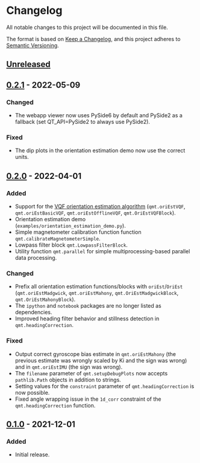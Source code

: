 <!--
SPDX-FileCopyrightText: 2021 Daniel Laidig <laidig@control.tu-berlin.de>

SPDX-License-Identifier: MIT

Sections:
### Added (for new features)
### Changed (for changes in existing functionality)
### Deprecated (for soon-to-be removed features)
### Removed (for now removed features)
### Fixed (for any bug fixes)
### Security (in case of vulnerabilities)
-->
# Changelog
All notable changes to this project will be documented in this file.

The format is based on [Keep a Changelog](https://keepachangelog.com/en/1.0.0/),
and this project adheres to [Semantic Versioning](https://semver.org/spec/v2.0.0.html).

## [Unreleased]

## [0.2.1] - 2022-05-09
### Changed
- The webapp viewer now uses PySide6 by default and PySide2 as a fallback (set QT_API=PySide2 to always use PySide2).
### Fixed
- The dip plots in the orientation estimation demo now use the correct units. 

## [0.2.0] - 2022-04-01
### Added
- Support for the [VQF orientation estimation algorithm](https://github.com/dlaidig/vqf) (`qmt.oriEstVQF`,
  `qmt.oriEstBasicVQF`, `qmt.oriEstOfflineVQF`, `qmt.OriEstVQFBlock`).
- Orientation estimation demo (`examples/orientation_estimation_demo.py`).
- Simple magnetometer calibration function function `qmt.calibrateMagnetometerSimple`.
- Lowpass filter block `qmt.LowpassFilterBlock`.
- Utility function `qmt.parallel` for simple multiprocessing-based parallel data processing.
### Changed
- Prefix all orientation estimation functions/blocks with `oriEst`/`OriEst` (`qmt.oriEstMadgwick`, `qmt.oriEstMahony`,
 `qmt.OriEstMadgwickBlock`, `qmt.OriEstMahonyBlock`).
- The `ipython` and `notebook` packages are no longer listed as dependencies.
- Improved heading filter behavior and stillness detection in `qmt.headingCorrection`.
### Fixed
- Output correct gyroscope bias estimate in `qmt.oriEstMahony` (the previous estimate was wrongly scaled by Ki and
  the sign was wrong) and in `qmt.oriEstIMU` (the sign was wrong).
- The `filename` parameter of `qmt.setupDebugPlots` now accepts `pathlib.Path` objects in addition to strings.
- Setting values for the `constraint` parameter of `qmt.headingCorrection` is now possible.
- Fixed angle wrapping issue in the `1d_corr` constraint of the `qmt.headingCorrection` function.

## [0.1.0] - 2021-12-01
### Added
- Initial release.

[Unreleased]: https://github.com/dlaidig/qmt/compare/v0.2.1...HEAD
[0.2.1]: https://github.com/dlaidig/qmt/compare/v0.2.0...v0.2.1
[0.2.0]: https://github.com/dlaidig/qmt/compare/v0.1.0...v0.2.0
[0.1.0]: https://github.com/dlaidig/qmt/releases/tag/v0.1.0
